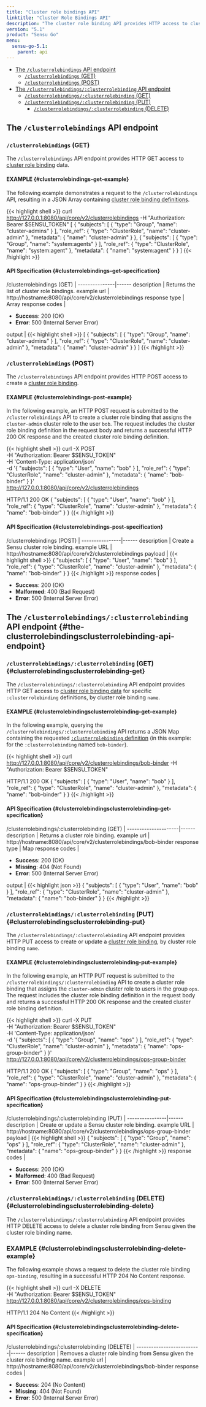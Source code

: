 ```yaml
---
title: "Cluster role bindings API"
linktitle: "Cluster Role Bindings API"
description: "The cluster role binding API provides HTTP access to cluster role binding data. Here’s a reference for the cluster role bindings API in Sensu Go, including examples for returning lists of cluster role bindings, creating Sensu cluster role bindings, and more. Read on for the full reference."
version: "5.1"
product: "Sensu Go"
menu:
  sensu-go-5.1:
    parent: api
---
```


- [The `/clusterrolebindings` API endpoint](#the-clusterrolebindings-api-endpoint)
	- [`/clusterrolebindings` (GET)](#clusterrolebindings-get)
	- [`/clusterrolebindings` (POST)](#clusterrolebindings-post)
- [The `/clusterrolebindings/:clusterrolebinding` API endpoint](#the-clusterrolebindingsclusterrolebinding-api-endpoint)
	- [`/clusterrolebindings/:clusterrolebinding` (GET)](#clusterrolebindingsclusterrolebinding-get)
  - [`/clusterrolebindings/:clusterrolebinding` (PUT)](#clusterrolebindingsclusterrolebinding-put)
	- [`/clusterrolebindings/:clusterrolebinding` (DELETE)](#clusterrolebindingsclusterrolebinding-delete)

## The `/clusterrolebindings` API endpoint

### `/clusterrolebindings` (GET)

The `/clusterrolebindings` API endpoint provides HTTP GET access to [cluster role binding][1] data.

#### EXAMPLE {#clusterrolebindings-get-example}

The following example demonstrates a request to the `/clusterrolebindings` API, resulting in
a JSON Array containing [cluster role binding definitions][1].

{{< highlight shell >}}
curl http://127.0.0.1:8080/api/core/v2/clusterrolebindings -H "Authorization: Bearer $SENSU_TOKEN"
[
  {
    "subjects": [
      {
        "type": "Group",
        "name": "cluster-admins"
      }
    ],
    "role_ref": {
      "type": "ClusterRole",
      "name": "cluster-admin"
    },
    "metadata": {
      "name": "cluster-admin"
    }
  },
  {
    "subjects": [
      {
        "type": "Group",
        "name": "system:agents"
      }
    ],
    "role_ref": {
      "type": "ClusterRole",
      "name": "system:agent"
    },
    "metadata": {
      "name": "system:agent"
    }
  }
]
{{< /highlight >}}

#### API Specification {#clusterrolebindings-get-specification}

/clusterrolebindings (GET)  | 
---------------|------
description    | Returns the list of cluster role bindings.
example url    | http://hostname:8080/api/core/v2/clusterrolebindings
response type  | Array
response codes | <ul><li>**Success**: 200 (OK)</li><li>**Error**: 500 (Internal Server Error)</li></ul>
output         | {{< highlight shell >}}
[
  {
    "subjects": [
      {
        "type": "Group",
        "name": "cluster-admins"
      }
    ],
    "role_ref": {
      "type": "ClusterRole",
      "name": "cluster-admin"
    },
    "metadata": {
      "name": "cluster-admin"
    }
  }
]
{{< /highlight >}}

### `/clusterrolebindings` (POST)

The `/clusterrolebindings` API endpoint provides HTTP POST access to create a [cluster role binding][1].

#### EXAMPLE {#clusterrolebindings-post-example}

In the following example, an HTTP POST request is submitted to the `/clusterrolebindings` API to create a cluster role binding that assigns the `cluster-admin` cluster role to the user `bob`.
The request includes the cluster role binding definition in the request body and returns a successful HTTP 200 OK response and the created cluster role binding definition.

{{< highlight shell >}}
curl -X POST \
-H "Authorization: Bearer $SENSU_TOKEN" \
-H 'Content-Type: application/json' \
-d '{
  "subjects": [
    {
      "type": "User",
      "name": "bob"
    }
  ],
  "role_ref": {
    "type": "ClusterRole",
    "name": "cluster-admin"
  },
  "metadata": {
    "name": "bob-binder"
  }
}' \
http://127.0.0.1:8080/api/core/v2/clusterrolebindings

HTTP/1.1 200 OK
{
  "subjects": [
    {
      "type": "User",
      "name": "bob"
    }
  ],
  "role_ref": {
    "type": "ClusterRole",
    "name": "cluster-admin"
  },
  "metadata": {
    "name": "bob-binder"
  }
}
{{< /highlight >}}

#### API Specification {#clusterrolebindings-post-specification}

/clusterrolebindings (POST) | 
----------------|------
description     | Create a Sensu cluster role binding.
example URL     | http://hostname:8080/api/core/v2/clusterrolebindings
payload         | {{< highlight shell >}}
{
  "subjects": [
    {
      "type": "User",
      "name": "bob"
    }
  ],
  "role_ref": {
    "type": "ClusterRole",
    "name": "cluster-admin"
  },
  "metadata": {
    "name": "bob-binder"
  }
}
{{< /highlight >}}
response codes  | <ul><li>**Success**: 200 (OK)</li><li>**Malformed**: 400 (Bad Request)</li><li>**Error**: 500 (Internal Server Error)</li></ul>

## The `/clusterrolebindings/:clusterrolebinding` API endpoint {#the-clusterrolebindingsclusterrolebinding-api-endpoint}

### `/clusterrolebindings/:clusterrolebinding` (GET) {#clusterrolebindingsclusterrolebinding-get}

The `/clusterrolebindings/:clusterrolebinding` API endpoint provides HTTP GET access to [cluster role binding data][1] for specific `:clusterrolebinding` definitions, by cluster role binding `name`.

#### EXAMPLE {#clusterrolebindingsclusterrolebinding-get-example}

In the following example, querying the `/clusterrolebindings/:clusterrolebinding` API returns a JSON Map
containing the requested [`:clusterrolebinding` definition][1] (in this example: for the `:clusterrolebinding` named
`bob-binder`).

{{< highlight shell >}}
curl http://127.0.0.1:8080/api/core/v2/clusterrolebindings/bob-binder -H "Authorization: Bearer $SENSU_TOKEN"

HTTP/1.1 200 OK
{
  "subjects": [
    {
      "type": "User",
      "name": "bob"
    }
  ],
  "role_ref": {
    "type": "ClusterRole",
    "name": "cluster-admin"
  },
  "metadata": {
    "name": "bob-binder"
  }
}
{{< /highlight >}}

#### API Specification {#clusterrolebindingsclusterrolebinding-get-specification}

/clusterrolebindings/:clusterrolebinding (GET) | 
---------------------|------
description          | Returns a cluster role binding.
example url          | http://hostname:8080/api/core/v2/clusterrolebindings/bob-binder
response type        | Map
response codes       | <ul><li>**Success**: 200 (OK)</li><li> **Missing**: 404 (Not Found)</li><li>**Error**: 500 (Internal Server Error)</li></ul>
output               | {{< highlight json >}}
{
  "subjects": [
    {
      "type": "User",
      "name": "bob"
    }
  ],
  "role_ref": {
    "type": "ClusterRole",
    "name": "cluster-admin"
  },
  "metadata": {
    "name": "bob-binder"
  }
}
{{< /highlight >}}

### `/clusterrolebindings/:clusterrolebinding` (PUT) {#clusterrolebindingsclusterrolebinding-put}

The `/clusterrolebindings/:clusterrolebinding` API endpoint provides HTTP PUT access to create or update a [cluster role binding][1], by cluster role binding `name`.

#### EXAMPLE {#clusterrolebindingsclusterrolebinding-put-example}

In the following example, an HTTP PUT request is submitted to the `/clusterrolebindings/:clusterrolebinding` API to create a cluster role binding that assigns the `cluster-admin` cluster role to users in the group `ops`.
The request includes the cluster role binding definition in the request body and returns a successful HTTP 200 OK response and the created cluster role binding definition.

{{< highlight shell >}}
curl -X PUT \
-H "Authorization: Bearer $SENSU_TOKEN" \
-H 'Content-Type: application/json' \
-d '{
  "subjects": [
    {
      "type": "Group",
      "name": "ops"
    }
  ],
  "role_ref": {
    "type": "ClusterRole",
    "name": "cluster-admin"
  },
  "metadata": {
    "name": "ops-group-binder"
  }
}' \
http://127.0.0.1:8080/api/core/v2/clusterrolebindings/ops-group-binder

HTTP/1.1 200 OK
{
  "subjects": [
    {
      "type": "Group",
      "name": "ops"
    }
  ],
  "role_ref": {
    "type": "ClusterRole",
    "name": "cluster-admin"
  },
  "metadata": {
    "name": "ops-group-binder"
  }
}
{{< /highlight >}}

#### API Specification {#clusterrolebindingsclusterrolebinding-put-specification}

/clusterrolebindings/:clusterrolebinding (PUT) | 
----------------|------
description     | Create or update a Sensu cluster role binding.
example URL     | http://hostname:8080/api/core/v2/clusterrolebindings/ops-group-binder
payload         | {{< highlight shell >}}
{
  "subjects": [
    {
      "type": "Group",
      "name": "ops"
    }
  ],
  "role_ref": {
    "type": "ClusterRole",
    "name": "cluster-admin"
  },
  "metadata": {
    "name": "ops-group-binder"
  }
}
{{< /highlight >}}
response codes  | <ul><li>**Success**: 200 (OK)</li><li>**Malformed**: 400 (Bad Request)</li><li>**Error**: 500 (Internal Server Error)</li></ul>

### `/clusterrolebindings/:clusterrolebinding` (DELETE) {#clusterrolebindingsclusterrolebinding-delete}

The `/clusterrolebindings/:clusterrolebinding` API endpoint provides HTTP DELETE access to delete a cluster role binding from Sensu given the cluster role binding name.

### EXAMPLE {#clusterrolebindingsclusterrolebinding-delete-example}
The following example shows a request to delete the cluster role binding `ops-binding`, resulting in a successful HTTP 204 No Content response.

{{< highlight shell >}}
curl -X DELETE \
-H "Authorization: Bearer $SENSU_TOKEN" \
http://127.0.0.1:8080/api/core/v2/clusterrolebindings/ops-binding

HTTP/1.1 204 No Content
{{< /highlight >}}

#### API Specification {#clusterrolebindingsclusterrolebinding-delete-specification}

/clusterrolebindings/:clusterrolebinding (DELETE) | 
--------------------------|------
description               | Removes a cluster role binding from Sensu given the cluster role binding name.
example url               | http://hostname:8080/api/core/v2/clusterrolebindings/bob-binder
response codes            | <ul><li>**Success**: 204 (No Content)</li><li>**Missing**: 404 (Not Found)</li><li>**Error**: 500 (Internal Server Error)</li></ul>

[1]: ../../reference/rbac
